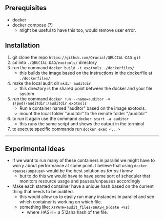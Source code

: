 ## Prerequisites

- docker
- docker compose (?)
  - might be useful to have this too, would remove user error.

## Installation

1.  git clone the repo `https://github.com/Qrucial/QRUCIAL-DAO.git`
2.  cd into `./QRUCIAL-DAO/exotools/` directory
3.  run the command `docker build -t exotools ./dockerfiles/`
    - this builds the image based on the instructions in the dockerfile at `./dockerfiles/`
4.  make the local audit dir `mkdir auditdir`
    - this directory is the shared point between the docker and your file system.
5.  run the command `docker run --name=auditor -v $(pwd)/auditdir:/auditdir exotools`
    - Run a container named "auditor" based on the image exotools.
    - mount the local folder "auditdir" to the remote folder "/auditdir"
6.  to run it again use the command `docker start -a auditor`
    - this runs the same script and shows the output in the terminal
7.  to execute specific commands run `docker exec <...>`

---

## Experimental ideas

- If we want to run many of these containers in parallel we might have to worry about performance at some point. I believe that using `docker <pause/unpause>` would be the best solution _as far as i know_
  - but to do this we would have to have some sort of scheduler that monitors resource usage and pauses/unpauses accordingly
- Make each started container have a unique hash based on the current thing that needs to be audited.
  - this would allow us to easily run many instances in parallel and see which container is working on which file.
  - something like: `XTPATH=audit_files/$HASH_$(date +%s)`
    - where HASH = a 512sha hash of the file.
